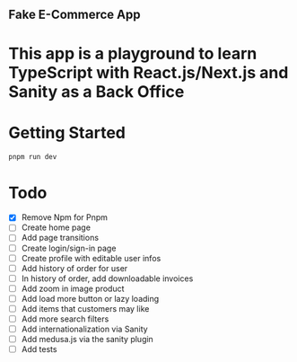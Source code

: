 ## Fake E-Commerce App

# This app is a playground to learn TypeScript with React.js/Next.js and Sanity as a Back Office

# Getting Started


```bash
pnpm run dev
```

# Todo

- [x] Remove Npm for Pnpm
- [ ] Create home page
- [ ] Add page transitions
- [ ] Create login/sign-in page
- [ ] Create profile with editable user infos
- [ ] Add history of order for user
- [ ] In history of order, add downloadable invoices
- [ ] Add zoom in image product
- [ ] Add load more button or lazy loading
- [ ] Add items that customers may like
- [ ] Add more  search filters
- [ ] Add internationalization via Sanity
- [ ] Add medusa.js via the sanity plugin
- [ ] Add tests
